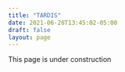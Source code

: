 ```yaml
---
title: "TARDIS"
date: 2021-06-28T13:45:02-05:00
draft: false
layout: page
---
```

This page is under construction